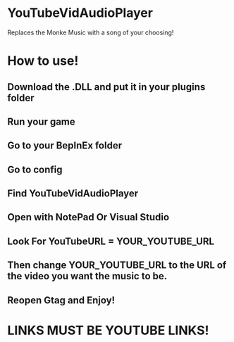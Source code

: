 # YouTubeVidAudioPlayer
Replaces the Monke Music with a song of your choosing!

# How to use!

## Download the .DLL and put it in your plugins folder
## Run your game
## Go to your BepInEx folder
## Go to config
## Find YouTubeVidAudioPlayer
## Open with NotePad Or Visual Studio
## Look For YouTubeURL = YOUR_YOUTUBE_URL
## Then change YOUR_YOUTUBE_URL to the URL of the video you want the music to be.
## Reopen Gtag and Enjoy!

# LINKS MUST BE YOUTUBE LINKS!
